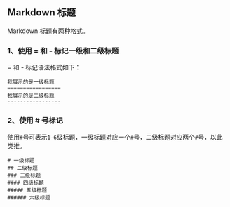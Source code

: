 <!--
 * @Author: your name
 * @Date: 2021-04-01 13:54:50
 * @LastEditTime: 2021-04-01 14:47:44
 * @LastEditors: Please set LastEditors
 * @Description: In User Settings Edit
 * @FilePath: \blog\blog\docs\markdown\markdown标题.md
-->

## Markdown 标题

Markdown 标题有两种格式。

### 1、使用 = 和 - 标记一级和二级标题

= 和 - 标记语法格式如下：


    我展示的是一级标题
    =================
    我展示的是二级标题
    -----------------

### 2、使用 # 号标记

使用`#`号可表示`1-6`级标题，一级标题对应一个`#`号，二级标题对应两个`#`号，以此类推。

    # 一级标题
    ## 二级标题
    ### 三级标题
    #### 四级标题
    ##### 五级标题
    ###### 六级标题